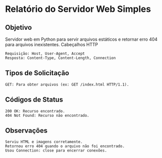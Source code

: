 # Relatório do Servidor Web Simples
## Objetivo

Servidor web em Python para servir arquivos estáticos e retornar erro 404 para arquivos inexistentes.
Cabeçalhos HTTP

    Requisição: Host, User-Agent, Accept
    Resposta: Content-Type, Content-Length, Connection

## Tipos de Solicitação

    GET: Para obter arquivos (ex: GET /index.html HTTP/1.1).

## Códigos de Status

    200 OK: Recurso encontrado.
    404 Not Found: Recurso não encontrado.

## Observações

    Serviu HTML e imagens corretamente.
    Retornou erro 404 quando o arquivo não foi encontrado.
    Usou Connection: close para encerrar conexões.
